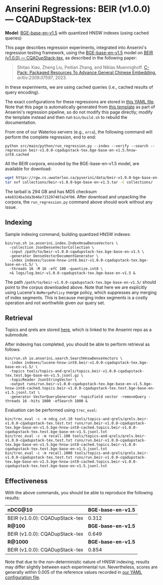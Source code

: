 # Anserini Regressions: BEIR (v1.0.0) &mdash; CQADupStack-tex

**Model**: [BGE-base-en-v1.5](https://huggingface.co/BAAI/bge-base-en-v1.5) with quantized HNSW indexes (using cached queries)

This page describes regression experiments, integrated into Anserini's regression testing framework, using the [BGE-base-en-v1.5](https://huggingface.co/BAAI/bge-base-en-v1.5) model on [BEIR (v1.0.0) &mdash; CQADupStack-tex](http://beir.ai/), as described in the following paper:

> Shitao Xiao, Zheng Liu, Peitian Zhang, and Niklas Muennighoff. [C-Pack: Packaged Resources To Advance General Chinese Embedding.](https://arxiv.org/abs/2309.07597) _arXiv:2309.07597_, 2023.

In these experiments, we are using cached queries (i.e., cached results of query encoding).

The exact configurations for these regressions are stored in [this YAML file](../../src/main/resources/regression/beir-v1.0.0-cqadupstack-tex.bge-base-en-v1.5.hnsw-int8.cached.yaml).
Note that this page is automatically generated from [this template](../../src/main/resources/docgen/templates/beir-v1.0.0-cqadupstack-tex.bge-base-en-v1.5.hnsw-int8.cached.template) as part of Anserini's regression pipeline, so do not modify this page directly; modify the template instead and then run `bin/build.sh` to rebuild the documentation.

From one of our Waterloo servers (e.g., `orca`), the following command will perform the complete regression, end to end:

```
python src/main/python/run_regression.py --index --verify --search --regression beir-v1.0.0-cqadupstack-tex.bge-base-en-v1.5.hnsw-int8.cached
```

All the BEIR corpora, encoded by the BGE-base-en-v1.5 model, are available for download:

```bash
wget https://rgw.cs.uwaterloo.ca/pyserini/data/beir-v1.0.0-bge-base-en-v1.5.tar -P collections/
tar xvf collections/beir-v1.0.0-bge-base-en-v1.5.tar -C collections/
```

The tarball is 294 GB and has MD5 checksum `e4e8324ba3da3b46e715297407a24f00`.
After download and unpacking the corpora, the `run_regression.py` command above should work without any issue.

## Indexing

Sample indexing command, building quantized HNSW indexes:

```
bin/run.sh io.anserini.index.IndexHnswDenseVectors \
  -collection JsonDenseVectorCollection \
  -input /path/to/beir-v1.0.0-cqadupstack-tex.bge-base-en-v1.5 \
  -generator DenseVectorDocumentGenerator \
  -index indexes/lucene-hnsw-int8.beir-v1.0.0-cqadupstack-tex.bge-base-en-v1.5/ \
  -threads 16 -M 16 -efC 100 -quantize.int8 \
  >& logs/log.beir-v1.0.0-cqadupstack-tex.bge-base-en-v1.5 &
```

The path `/path/to/beir-v1.0.0-cqadupstack-tex.bge-base-en-v1.5/` should point to the corpus downloaded above.
Note that here we are explicitly using Lucene's `NoMergePolicy` merge policy, which suppresses any merging of index segments.
This is because merging index segments is a costly operation and not worthwhile given our query set.

## Retrieval

Topics and qrels are stored [here](https://github.com/castorini/anserini-tools/tree/master/topics-and-qrels), which is linked to the Anserini repo as a submodule.

After indexing has completed, you should be able to perform retrieval as follows:

```
bin/run.sh io.anserini.search.SearchHnswDenseVectors \
  -index indexes/lucene-hnsw-int8.beir-v1.0.0-cqadupstack-tex.bge-base-en-v1.5/ \
  -topics tools/topics-and-qrels/topics.beir-v1.0.0-cqadupstack-tex.test.bge-base-en-v1.5.jsonl.gz \
  -topicReader JsonStringVector \
  -output runs/run.beir-v1.0.0-cqadupstack-tex.bge-base-en-v1.5.bge-hnsw-int8-cached.topics.beir-v1.0.0-cqadupstack-tex.test.bge-base-en-v1.5.jsonl.txt \
  -generator VectorQueryGenerator -topicField vector -removeQuery -threads 16 -hits 1000 -efSearch 1000 &
```

Evaluation can be performed using `trec_eval`:

```
bin/trec_eval -c -m ndcg_cut.10 tools/topics-and-qrels/qrels.beir-v1.0.0-cqadupstack-tex.test.txt runs/run.beir-v1.0.0-cqadupstack-tex.bge-base-en-v1.5.bge-hnsw-int8-cached.topics.beir-v1.0.0-cqadupstack-tex.test.bge-base-en-v1.5.jsonl.txt
bin/trec_eval -c -m recall.100 tools/topics-and-qrels/qrels.beir-v1.0.0-cqadupstack-tex.test.txt runs/run.beir-v1.0.0-cqadupstack-tex.bge-base-en-v1.5.bge-hnsw-int8-cached.topics.beir-v1.0.0-cqadupstack-tex.test.bge-base-en-v1.5.jsonl.txt
bin/trec_eval -c -m recall.1000 tools/topics-and-qrels/qrels.beir-v1.0.0-cqadupstack-tex.test.txt runs/run.beir-v1.0.0-cqadupstack-tex.bge-base-en-v1.5.bge-hnsw-int8-cached.topics.beir-v1.0.0-cqadupstack-tex.test.bge-base-en-v1.5.jsonl.txt
```

## Effectiveness

With the above commands, you should be able to reproduce the following results:

| **nDCG@10**                                                                                                  | **BGE-base-en-v1.5**|
|:-------------------------------------------------------------------------------------------------------------|-----------|
| BEIR (v1.0.0): CQADupStack-tex                                                                               | 0.312     |
| **R@100**                                                                                                    | **BGE-base-en-v1.5**|
| BEIR (v1.0.0): CQADupStack-tex                                                                               | 0.649     |
| **R@1000**                                                                                                   | **BGE-base-en-v1.5**|
| BEIR (v1.0.0): CQADupStack-tex                                                                               | 0.854     |

Note that due to the non-deterministic nature of HNSW indexing, results may differ slightly between each experimental run.
Nevertheless, scores are generally within 0.005 of the reference values recorded in [our YAML configuration file](../../src/main/resources/regression/beir-v1.0.0-cqadupstack-tex.bge-base-en-v1.5.hnsw-int8.cached.yaml).
